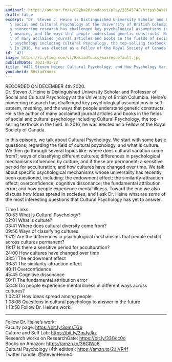 ```yaml
---
audiourl: https://anchor.fm/s/822ba20/podcast/play/23545740/https%3A%2F%2Fd3ctxlq1ktw2nl.cloudfront.net%2Fstaging%2F2020-11-5%2F26707c14-d194-4fc6-e9cf-1d0e744de9f6.m4a
draft: false
excerpt: "Dr. Steven J. Heine is Distinguished University Scholar and Professor of\
  \ Social and Cultural Psychology at the University of British Columbia. Heine\u2019\
  s pioneering research has challenged key psychological assumptions in self-esteem,\
  \ meaning, and the ways that people understand genetic constructs. He is the author\
  \ of many acclaimed journal articles and books in the fields of social and cultural\
  \ psychology including Cultural Psychology, the top-selling textbook in the field.\
  \ In 2016, he was elected as a Fellow of the Royal Society of Canada."
id: '421'
image: https://i.ytimg.com/vi/BHsiadYuuss/maxresdefault.jpg
publishDate: 2021-01-22
title: '#421 Steven Heine: Cultural Psychology, and How Psychology Varies Across Cultures'
youtubeid: BHsiadYuuss
---
```

<div class="timelinks">

RECORDED ON DECEMBER 4th 2020.  
Dr. Steven J. Heine is Distinguished University Scholar and Professor of Social and Cultural Psychology at the University of British Columbia. Heine’s pioneering research has challenged key psychological assumptions in self-esteem, meaning, and the ways that people understand genetic constructs. He is the author of many acclaimed journal articles and books in the fields of social and cultural psychology including Cultural Psychology, the top-selling textbook in the field. In 2016, he was elected as a Fellow of the Royal Society of Canada.

In this episode, we talk about Cultural Psychology. We start with some basic questions, regarding the field of cultural psychology, and what is culture. We then go through several topics like: where does cultural variation come from?; ways of classifying different cultures; differences in psychological mechanisms influenced by culture, and if these are permanent; a sensitive period for acculturation; and how cultures have changed over time. We talk about specific psychological mechanisms whose universality has recently been questioned, including: the endowment effect; the similarity-attraction effect; overconfidence; cognitive dissonance; the fundamental attribution error; and how people experience mental illness. Toward the end we also discuss how ideas spread in societies, and I ask Dr. Heine what are some of the most interesting questions that Cultural Psychology has yet to answer.

Time Links:  
<time>00:53</time> What is Cultural Psychology?  
<time>02:01</time> What is culture?  
<time>03:41</time> Where does cultural diversity come from?  
<time>09:56</time> Ways of classifying cultures  
<time>15:12</time> Are the differences in psychological mechanisms that people exhibit across cultures permanent?  
<time>19:17</time> Is there a sensitive period for acculturation?  
<time>24:00</time> How cultures have changed over time  
<time>33:51</time> The endowment effect  
<time>36:31</time> The similarity-attraction effect  
<time>40:11</time> Overconfidence  
<time>45:45</time> Cognitive dissonance  
<time>50:11</time> The fundamental attribution error  
<time>53:48</time> Do people experience mental illness in different ways across cultures?  
<time>1:02:37</time> How ideas spread among people  
<time>1:08:08</time> Questions in cultural psychology to answer in the future  
<time>1:13:58</time> Follow Dr. Heine’s work!

---

Follow Dr. Heine’s work:  
Faculty page: https://bit.ly/3omsTGb  
Culture and Self Lab: https://bit.ly/3mJyJkz  
Research works on ResearchGate: https://bit.ly/33Gcc0o  
Books on Amazon: https://amzn.to/36GIWc6  
Cultural Psychology (4th edition): https://amzn.to/2JIVR4f  
Twitter handle: @StevenHeine4
</div>


